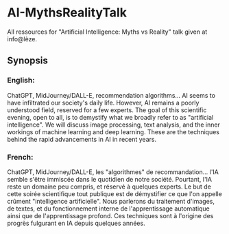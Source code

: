 # AI-MythsRealityTalk

All ressources for "Artificial Intelligence: Myths vs Reality" talk given at info@lèze.

## Synopsis
### English:
ChatGPT, MidJourney/DALL-E, recommendation algorithms... AI seems to have infiltrated our society's daily life.
However, AI remains a poorly understood field, reserved for a few experts.
The goal of this scientific evening, open to all, is to demystify what we broadly refer to as "artificial intelligence".
We will discuss image processing, text analysis, and the inner workings of machine learning and deep learning.
These are the techniques behind the rapid advancements in AI in recent years.

### French:
ChatGPT, MidJourney/DALL-E, les "algorithmes" de recommandation... l'IA semble s'être immiscée dans le quotidien de notre société.
Pourtant, l'IA reste un domaine peu compris, et réservé à quelques experts.
Le but de cette soirée scientifique tout publique est de démystifier ce que l'on appelle crûment "intelligence artificielle".
Nous parlerons du traitement d'images, de textes, et du fonctionnement interne de l'apprentissage automatique ainsi que de l'apprentissage profond.
Ces techniques sont à l'origine des progrès fulgurant en IA depuis quelques années.

